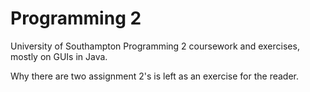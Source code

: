 # Programming 2
University of Southampton Programming 2 coursework and exercises, mostly on GUIs in Java.

Why there are two assignment 2's is left as an exercise for the reader.
